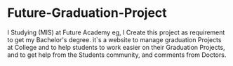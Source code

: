 # Future-Graduation-Project
I Studying (MIS) at Future Academy eg, I Create this project as requirement to get my Bachelor's degree. it`s a website to manage graduation Projects at College and to help students to work easier on their Graduation Projects, and to get help from the Students community, and comments from Doctors.
